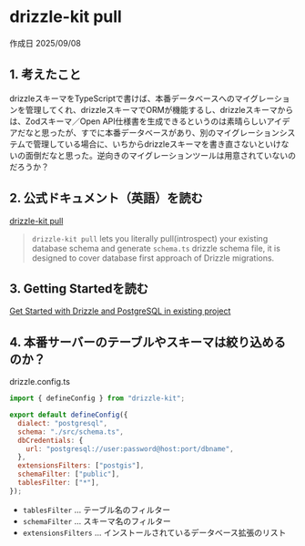 # drizzle-kit pull

作成日 2025/09/08

## 1. 考えたこと

drizzleスキーマをTypeScriptで書けば、本番データベースへのマイグレーションを管理してくれ、drizzleスキーマでORMが機能するし、drizzleスキーマからは、Zodスキーマ／Open API仕様書を生成できるというのは素晴らしいアイデアだなと思ったが、すでに本番データベースがあり、別のマイグレーションシステムで管理している場合に、いちからdrizzleスキーマを書き直さないといけないの面倒だなと思った。逆向きのマイグレーションツールは用意されていないのだろうか？

## 2. 公式ドキュメント（英語）を読む

[drizzle-kit pull](https://orm.drizzle.team/docs/drizzle-kit-pull)

> `drizzle-kit pull` lets you literally pull(introspect) your existing database schema and generate `schema.ts` drizzle schema file, it is designed to cover database first approach of Drizzle migrations.

## 3. Getting Startedを読む

[Get Started with Drizzle and PostgreSQL in existing project](https://orm.drizzle.team/docs/get-started/postgresql-existing)

## 4. 本番サーバーのテーブルやスキーマは絞り込めるのか？

drizzle.config.ts

```javascript
import { defineConfig } from "drizzle-kit";

export default defineConfig({
  dialect: "postgresql",
  schema: "./src/schema.ts",
  dbCredentials: {
    url: "postgresql://user:password@host:port/dbname",
  },
  extensionsFilters: ["postgis"],
  schemaFilter: ["public"],
  tablesFilter: ["*"],
});
```

- `tablesFilter` ... テーブル名のフィルター
- `schemaFilter` ... スキーマ名のフィルター
- `extensionsFilters` ... インストールされているデータベース拡張のリスト

